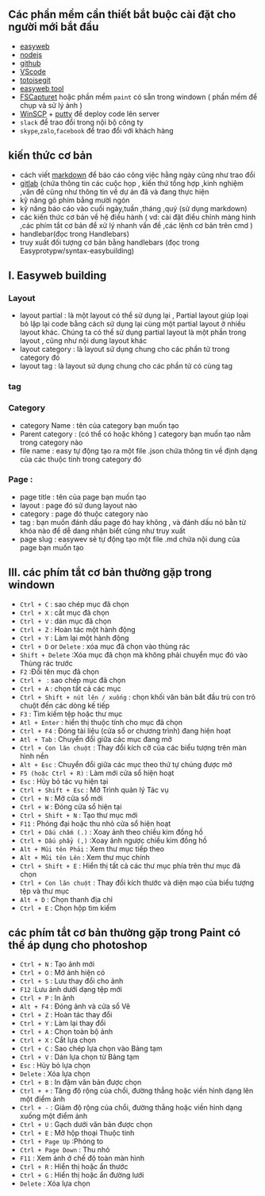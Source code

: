 ## Các phần mềm cần thiết bắt buộc cài đặt cho người mới bắt đầu 
 - [easyweb](https://easywebhub.com/)
 - [nodejs](https://nodejs.org/dist/v8.11.4/node-v8.11.4-x64.msi)
 - [github](https://github.com/git-for-windows/git/releases/download/v2.18.0.windows.1/Git-2.18.0-64-bit.exe)
 - [VScode](https://code.visualstudio.com/)
 - [totoisegit](https://download.tortoisegit.org/tgit/2.7.0.0/TortoiseGit-2.7.0.0-64bit.msi)
 - [easyweb tool](https://github.com/easywebhub/easyweb-tools )
 - [FSCapturet](http://www.faststone.org/FSCapturerDownload.htm) hoặc phần mềm  `paint` có sẵn trong windown ( phần mềm để chụp và sử lý ảnh )
 - [WinSCP](https://winscp.net/eng/download.php) + [putty](https://www.putty.org/) để deploy code lên server
  - `slack` để trao đổi trong nội bộ công ty 
  - `skype`,`zalo`,`facebook` để trao đổi với khách hàng
## kiến thức cơ bản
 - cách viết [markdown](https://viblo.asia/helps/cach-su-dung-markdown-bxjvZYnwkJZ) để báo cáo công việc hằng ngày cũng như trao đổi 
 - [gitlab](https://gitlab.com/vinaas/Tasks.git) (chứa thông tin các cuộc họp , kiến thứ tổng hợp ,kinh nghiệm ,vấn đề cũng như thông tin về dự án đã và đang thực hiện
 - kỹ năng gõ phím bằng mười ngón 
 - kỹ năng báo cáo vào cuối ngày,tuần ,tháng ,quý (sử dụng markdown)
 - các kiến thức cơ bản về hệ điều hành ( vd: cài đặt điều chỉnh màng hình ,các phím tắt cơ bản để xử lý nhanh vấn đề ,các lệnh cơ bản trên cmd   )
 - handlebar(đọc trong Handlebars)
 - truy xuất đối tượng cơ bản bằng handlebars (đọc trong Easyprotypw/syntax-easybuilding)

## I. Easyweb building
### Layout
 - layout partial : là một layout có thể sử dụng lại , Partial layout giúp loại bỏ lặp lại code bằng cách sử dụng lại cùng một partial layout ở nhiều layout khác. Chúng ta có thể sử dụng partial layout là một phần trong layout , cũng như nội dung layout khác
 - layout category : là layout sử dụng chung cho các phần tử trong category đó
 - layout tag :  là layout sử dụng chung cho các phần tử có cùng tag

 ### tag 
 ### Category 
 - category Name : tên của category bạn muốn tạo
 - Parent category : (có thể có hoặc không ) category bạn muốn tạo nằm trong category nào 
 - file name : easy tự động tạo ra một file .json chứa thông tin về định dạng của các thuộc tính trong category đó
 ### Page :
 - page title : tên của page bạn muốn tạo
 - layout : page đó sử dung layout nào 
 - category : page đó thuộc category nào
 - tag : bạn muốn đánh dấu page đó hay không , và đánh dấu nó bằn từ khóa nào để dễ dang nhận biết cũng như truy xuất 
 - page slug : easywev sẻ tự động tạo một file .md chứa nội dung của page bạn muốn tạo



## III. các phím tắt cơ bản thường gặp trong windown

- `Ctrl + C`  : sao chép mục đã chọn 
- `Ctrl + X`  : cắt mục đã chọn 
- `Ctrl + V`  : dán mục đã chọn 
- `Ctrl + Z`  : Hoàn tác một hành động
- `Ctrl + Y`  : Làm lại một hành động 
- `Ctrl + D` or `Delete`  : xóa mục đã chọn vào thùng rác
- `Shift + Delete`  :Xóa mục đã chọn mà không phải chuyển mục đó vào Thùng  rác trước   
- `F2`  :Đổi tên mục đã chọn 
- `Ctrl + `  : sao chép mục đã chọn 
- `Ctrl + A`  :  chọn tất cả các mục
- `Ctrl + Shift + nút lên / xuống`  : chọn khối văn bản bắt đầu trù con trỏ chuột đến các dòng kế tiếp 
- `F3`  : Tìm kiếm tệp hoặc thư mục
- `Atl + Enter`  : hiển thị thuộc tính cho mục đã chọn 
- `Ctrl + F4`  : Đóng tài liệu (cửa sổ or chương trình) đang hiện hoạt 
- `Atl + Tab`  : Chuyển đổi giữa các mục đang mở
- `Ctrl + Con lăn chuột`  : Thay đổi kích cỡ của các biểu tượng trên màn hình nền
- `Alt + Esc`  : Chuyển đổi giữa các mục theo thứ tự chúng được mở 
- `F5 (hoặc Ctrl + R)`  : Làm mới cửa sổ hiện hoạt
- `Esc`  : Hủy bỏ tác vụ hiện tại
- `Ctrl + Shift + Esc`  : Mở Trình quản lý Tác vụ
- `Ctrl + N`  : Mở cửa sổ mới 
- `Ctrl + W`  : Đóng cửa sổ hiện tại
- `Ctrl + Shift + N`  : Tạo thư mục mới 
- `F11`  : Phóng đại hoặc thu nhỏ cửa sổ hiện hoạt
- `Ctrl + Dấu chấm (.)`  : Xoay ảnh theo chiều kim đồng hồ
- `Ctrl + Dấu phẩy (,)`  :Xoay ảnh ngược chiều kim đồng hồ 
- `Alt + Mũi tên Phải`  : Xem thư mục tiếp theo 
- `Alt + Mũi tên Lên`  : Xem thư mục chính 
- `Ctrl + Shift + E`  : Hiển thị tất cả các thư mục phía trên thư mục đã chọn
- `Ctrl + Con lăn chuột`  : Thay đổi kích thước và diện mạo của biểu tượng tệp và thư mục 
- `Alt + D`  : Chọn thanh địa chỉ
- `Ctrl + E`  :  Chọn hộp tìm kiếm


## các phím tắt cơ bản thường gặp trong Paint có thể áp dụng cho photoshop
- `Ctrl + N`  : Tạo ảnh mới 
- `Ctrl + O`  : Mở ảnh hiện có 
- `Ctrl + S`  : Lưu thay đổi cho ảnh
- `F12`  :Lưu ảnh dưới dạng tệp mới 
- `Ctrl + P`  : In ảnh 
- `Alt + F4`  : Đóng ảnh và cửa sổ Vẽ 
- `Ctrl + Z`  : Hoàn tác thay đổi 
- `Ctrl + Y`  : Làm lại thay đổi
- `Ctrl + A`  : Chọn toàn bộ ảnh 
- `Ctrl + X`  : Cắt lựa chọn 
- `Ctrl + C`  : Sao chép lựa chọn vào Bảng tạm
- `Ctrl + V`  : Dán lựa chọn từ Bảng tạm
- `Esc`  : Hủy bỏ lựa chọn
- `Delete`  : Xóa lựa chọn
- `Ctrl + B`  : In đậm văn bản được chọn
- `Ctrl + +`  : Tăng độ rộng của chổi, đường thẳng hoặc viền hình dạng lên một điểm ảnh
- `Ctrl + -`  : Giảm độ rộng của chổi, đường thẳng hoặc viền hình dạng xuống một điểm ảnh
- `Ctrl + U`  : Gạch dưới văn bản được chọn
- `Ctrl + E`  : Mở hộp thoại Thuộc tính
- `Ctrl + Page Up`  :Phóng to
- `Ctrl + Page Down`  : Thu nhỏ
- `F11`  : Xem ảnh ở chế độ toàn màn hình
- `Ctrl + R`  : Hiển thị hoặc ẩn thước
- `Ctrl + G`  : Hiển thị hoặc ẩn đường lưới
- `Delete`  : Xóa lựa chọn
